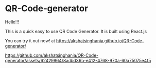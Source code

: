 ﻿# QR-Code-generator

Hello!!!

This is a quick easy to use QR Code Generator. It is built using React.js

You can try it out now! at https://akshatsinghania.github.io/QR-Code-generator/



https://github.com/akshatsinghania/QR-Code-generator/assets/62429864/8adbd36b-e412-4768-970a-60a75075e4f5

